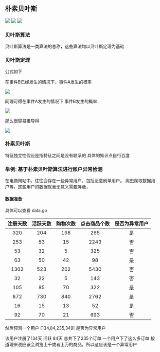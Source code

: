 ## 朴素贝叶斯
![](https://img.shields.io/badge/author-TheSevenSky-blue) ![](https://img.shields.io/badge/build-passing-yellow) ![](https://img.shields.io/badge/Release-Development-red)

### 贝叶斯算法
贝叶斯算法是一类算法的总称，这些算法均以贝叶斯定理为基础

### 贝叶斯定理

公式如下<br/>

在事件B已经发生的情况下，事件A发生的概率

![](https://img-blog.csdn.net/20180504155102233?watermark/2/text/aHR0cHM6Ly9ibG9nLmNzZG4ubmV0L2ppY2h1bnc=/font/5a6L5L2T/fontsize/400/fill/I0JBQkFCMA==/dissolve/70)

同理可得在事件A发生的情况下 事件B发生的概率

![](https://img-blog.csdn.net/20180504155218557?watermark/2/text/aHR0cHM6Ly9ibG9nLmNzZG4ubmV0L2ppY2h1bnc=/font/5a6L5L2T/fontsize/400/fill/I0JBQkFCMA==/dissolve/70)

那么很容易推导得

![](https://img-blog.csdn.net/20180504155332794?watermark/2/text/aHR0cHM6Ly9ibG9nLmNzZG4ubmV0L2ppY2h1bnc=/font/5a6L5L2T/fontsize/400/fill/I0JBQkFCMA==/dissolve/70)

### 朴素贝叶斯

特征独立性假设是指特征之间是没有联系的
具体的知识点自行百度


### 举例: 基于朴素贝叶斯算法进行账户异常检测

在电商网站中，往往会存在一些异常用户，包括恶意刷单用户。
爬虫爬取数据用户等。这些用户的数据就毫无意义需要屏蔽，

#### 数据准备

具体可以查看 data.go

| 注册天数 | 活跃天数 | 购物次数 | 点击商品个数 | 是否为异常用户 |
 | :------: | :------: | :------: | :------: | :------: | 
 | 320 | 204 | 198 | 265 | 是 |
 | 253 | 53 | 15 | 2243 | 否 |
 | 53 | 32 | 5 | 325 | 否 |
 | 63 | 50 | 42 | 98 | 是 |
 | 1302 | 523 | 202 | 5430 | 否 |
 | 32 | 22 | 5 | 143 | 否 |
 | 105 | 85 | 70 | 322 | 是 |
 | 872 | 730 | 840 | 2762 | 是 |
 | 16 | 15 | 13 | 52 | 是 |
 | 92 | 70 | 21 | 693 | 否 |
 
 然后预测一个用户 [134,84,235,349] 是否为异常用户
 
 该用户注册了134天 活跃 84天 总共下了235个订单 一个用户下了这么多订单 按道理来说应该会浏览上千或者上万的商品。所以这应该是一个异常用户